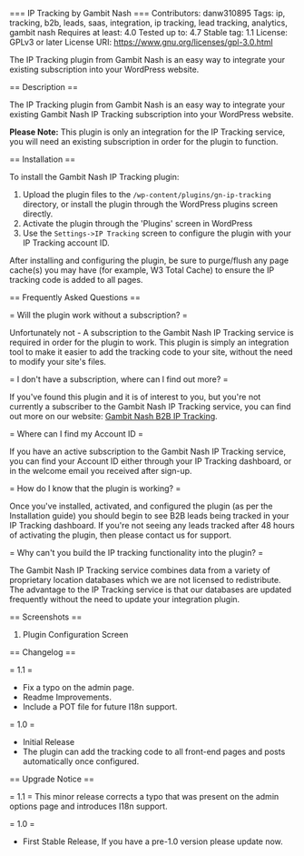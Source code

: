 === IP Tracking by Gambit Nash ===
Contributors: danw310895
Tags: ip, tracking, b2b, leads, saas, integration, ip tracking, lead tracking, analytics, gambit nash
Requires at least: 4.0
Tested up to: 4.7
Stable tag: 1.1
License: GPLv3 or later
License URI: https://www.gnu.org/licenses/gpl-3.0.html

The IP Tracking plugin from Gambit Nash is an easy way to integrate your existing subscription into your WordPress website.

== Description ==

The IP Tracking plugin from Gambit Nash is an easy way to integrate your existing Gambit Nash IP Tracking subscription into your WordPress website.

**Please Note:** This plugin is only an integration for the IP Tracking service, you will need an existing subscription in order for the plugin to function.


== Installation ==

To install the Gambit Nash IP Tracking plugin:

1. Upload the plugin files to the `/wp-content/plugins/gn-ip-tracking` directory, or install the plugin through the WordPress plugins screen directly.
1. Activate the plugin through the 'Plugins' screen in WordPress
1. Use the `Settings->IP Tracking` screen to configure the plugin with your IP Tracking account ID.

After installing and configuring the plugin, be sure to purge/flush any page cache(s) you may have (for example, W3 Total Cache) to ensure the IP tracking code is added to all pages.


== Frequently Asked Questions ==

= Will the plugin work without a subscription? =

Unfortunately not - A subscription to the Gambit Nash IP Tracking service is required in order for the plugin to work.
This plugin is simply an integration tool to make it easier to add the tracking code to your site, without the need to modify your site's files.

= I don't have a subscription, where can I find out more? =

If you've found this plugin and it is of interest to you, but you're not currently a subscriber to the Gambit Nash IP Tracking service, you can find out more on our website:
[Gambit Nash B2B IP Tracking](https://gambitnash.co.uk/what-we-do/b2b-ip-tracking/ "Gambit Nash IP Tracking Service").

= Where can I find my Account ID =

If you have an active subscription to the Gambit Nash IP Tracking service, you can find your Account ID either through your IP Tracking dashboard, or in the welcome email you received after sign-up.

= How do I know that the plugin is working? =

Once you've installed, activated, and configured the plugin (as per the Installation guide) you should begin to see B2B leads being tracked in your IP Tracking dashboard.
If you're not seeing any leads tracked after 48 hours of activating the plugin, then please contact us for support.

= Why can't you build the IP tracking functionality into the plugin? =

The Gambit Nash IP Tracking service combines data from a variety of proprietary location databases which we are not licensed to redistribute.
The advantage to the IP Tracking service is that our databases are updated frequently without the need to update your integration plugin.


== Screenshots ==

1. Plugin Configuration Screen


== Changelog ==

= 1.1 =
* Fix a typo on the admin page.
* Readme Improvements.
* Include a POT file for future I18n support.

= 1.0 =
* Initial Release
* The plugin can add the tracking code to all front-end pages and posts automatically once configured.


== Upgrade Notice ==

= 1.1 =
This minor release corrects a typo that was present on the admin options page and introduces I18n support.

= 1.0 =
* First Stable Release, If you have a pre-1.0 version please update now.
